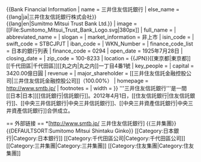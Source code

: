{{Bank Financial Information
| name                          = 三井住友信託銀行
| else_name                     = {{lang|ja|三井住友信託銀行株式会社}}<br>{{lang|en|Sumitmo Mitsui Trust Bank Ltd.}}
| image                         = [[File:Sumitomo_Mitsui_Trust_Bank_Logo.svg|380px]]
| full_name                     = 
| abbreviated_name              = 
| slogan                        = 
| market_information            =  非上市
| isin_code                     = 
| swift_code                    = STBCJPJT
| iban_code                     =
| WKN_Number                    = 
| finance_code_list             = 日本的銀行列表
| finance_code                  = 0294
| open_date                     = 1925年7月28日
| closing_date                  =
| zip_code                      = 100-8233
| location                      = {{JPN}}[[東京都|東京都]][[千代田區|千代田區]][[丸之内|丸之内]]一丁目4番1號
| key_people                    = 
| capital                       = 3420.00億日圓
| revenue                       = 
| major_shareholder             = [[三井住友信託金融控股公司|三井住友信託金融控股公司]]（100.00%）
| homepage                      = http://www.smtb.jp/
| footnotes                     =
| width                         = 
}}
'''三井住友信託銀行'''是一間[[日本|日本]][[信託銀行|信託銀行]]。2012年4月1日，[[住友信託銀行|住友信託銀行]]、[[中央三井信託銀行|中央三井信託銀行]]、[[中央三井資產信託銀行|中央三井資產信託銀行]]合併成立。

== 外部链接 ==
*[http://www.smtb.jp/ 三井住友信託銀行]
{{三井集團}}
{{DEFAULTSORT:Sumitomo Mitsui Shintaku Ginko}}
[[Category:日本銀行|Category:日本銀行]]
[[Category:千代田區公司|Category:千代田區公司]]
[[Category:三井集團|Category:三井集團]]
[[Category:住友集團|Category:住友集團]]